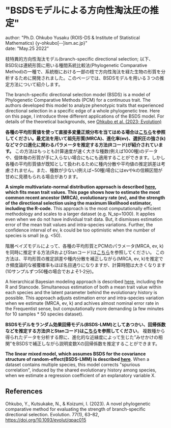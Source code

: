# "BSDSモデルによる方向性淘汰圧の推定"
author: "Ph.D. Ohkubo Yusaku (ROIS-DS & Institute of Statistical Mathematics) {y-ohkubo[--]ism.ac.jp}"<br>
date: "May.25 2022"

枝特異的方向性淘汰モデル(branch-specific directional selection; 以下、BSDS)は連続形質に用いる種間系統比較法(Phylogenetic Comparative Method)の一種で、系統樹における一部の枝で方向性淘汰を経た生物の形質を分析するために開発されました。このページでは、BSDSモデルを用いる３つの推定方法について紹介します。


The branch-specific directional selection model (BSDS) is a model of Phylogenetic Comparative Methods  (PCM) for a continuous trait. The authors developed this model to analyze phenotypic traits that experienced directional selection in a specific edge of a whole phylogenetic tree. Here on this page, I introduce three different applications of the BSDS model. For details of the theoretical backgrounds, see [Ohkubo et al. (2023; Evolution)](https://t.co/AisoFG7D7b)

__各種の平均形質値を使って直接多変量正規分布を当てはめる場合は[こちら](https://github.com/OhkuboYusaku/PCM_BSDS/tree/main/example/BSDS_MLE)を参照してください。最尤法を用いて祖先形質(MRCA)、進化率(ev)、選択圧の強さ(k)などマクロ進化に関わるパラメータを推定する方法(Rコード)が紹介されています。__ この方法はもっとも計算速度が速く大きな種数(例えば1000種)のデータや、個体毎の形質が手に入らない場合にもにも適用することができます。しかし各種の平均形質値が既知として扱われるために種内分散や平均値の推定誤差は考慮されません。また、種数が少ない(例えば~50種)場合にはevやkの信頼区間が甘めに見積もられる場合があります。

__A simple multivariate-normal distribution approach is described [here](https://github.com/OhkuboYusaku/PCM_BSDS/tree/main/example/BSDS_MLE), which fits mean trait values. This page shows how to estimate the most common recent ancestor (MRCA), evolutionary rate (ev), and the strength of the directional selection using the maximum likelihood estimator, including the R-code.__ This approach is the most computationally efficient methodology and scales to a larger dataset (e.g. N_sp=1000). It applies even when we do not have individual trait data. But, it dismisses estimation error of the mean trait values and intra-species variations. Further, the confidence interval of ev, k could be too optimistic when the number of species is small (e.g. <50).

階層ベイズモデルによって、各種の平均形質とPCMのパラメータ(MRCA, ev, k)を同時に推定する方法(RおよびStanコード)は[こちら](https://github.com/OhkuboYusaku/PCM_BSDS/tree/main/example/BSDS)を参照してください。
この方法は、平均形質の推定誤差や種内分散を補正しながら(MRCA, ev, k)を推定でき頻度論的な被覆確率もほぼ名目通りになりますが、計算時間は大きくなります(10サンプルずつ50種の場合でおよそ1-2分)。

A hierarchical Bayesian modeling approach is described [here](https://github.com/OhkuboYusaku/PCM_BSDS/tree/main/example/BSDS), including the R and Stancode. Simultaneous estimation of both a mean trait value within each species and the latent parameter behind the evolutionary history is possible. 
This approach adjusts estimation error and intra-species variation when we estimate (MRCA, ev, k) and achives almost nominal error rate in the Frequentist sense, but computationally more demanding (a few minutes for 10 samples * 50 species dataset).

__BSDSモデルをランダム効果回帰モデル(BSDS-LMM)としてあつかい、回帰係数などを推定する方法(RとStanコード)は[こちら](https://github.com/OhkuboYusaku/PCM_BSDS/tree/main/example/BSDS_LMM)を参照してください__。
複数種から得られたデータを分析する際に、進化的な近縁度によって生じた”みせかけの相関”をBSDSで補正しながら説明変数Xの回帰係数を推定することができます。

__The linear mixed model, which assumes BSDS for the covariance structure of random-effect(BSDS-LMM) is described [here](https://github.com/OhkuboYusaku/PCM_BSDS/tree/main/example/BSDS_LMM)__. 
When a dataset contains multiple species, this model corrects "spurious correlation", induced by the shared evolutionary history among species,  when we estimate a regression coefficient of an explanatory variable X.

## References
Ohkubo, Y., Kutsukake, N., & Koizumi, I. (2023). A novel phylogenetic comparative method for evaluating the strength of branch-specific directional selection. Evolution. 77(1), 63–82, https://doi.org/10.1093/evolut/qpac015

